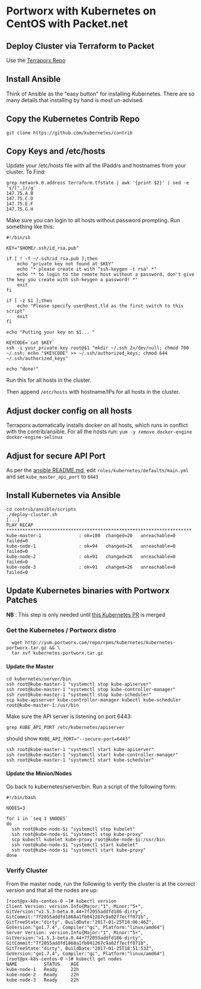 # Portworx with Kubernetes on CentOS with Packet.net

## Deploy Cluster via Terraform to Packet
Use the [Terraporx Repo](https://github.com/portworx/terraporx/tree/master/packet)

## Install Ansible
Think of Ansible as the "easy button" for installing Kubernetes.
There are so many details that installing by hand is most un-advised.

## Copy the Kubernetes Contrib Repo

```
git clone https://github.com/kubernetes/contrib
```

## Copy Keys and /etc/hosts

Update your /etc/hosts file with all the IPaddrs and hostnames from your cluster.   To Find:

```
grep network.0.address terraform.tfstate | awk '{print $2}' | sed -e 's/[",]//g'
147.75.A.B
147.75.C.D
147.75.E.F
147.75.G.H
```

Make sure you can login to all hosts without password prompting.   Run something like this:

```
#!/bin/sh

KEY="$HOME/.ssh/id_rsa.pub"

if [ ! -f ~/.ssh/id_rsa.pub ];then
    echo "private key not found at $KEY"
    echo "* please create it with "ssh-keygen -t rsa" *"
    echo "* to login to the remote host without a password, don't give the key you create with ssh-keygen a password! *"
    exit
fi

if [ -z $1 ];then
    echo "Please specify user@host.tld as the first switch to this script"
    exit
fi

echo "Putting your key on $1... "

KEYCODE=`cat $KEY`
ssh -i your_private.key root@$1 "mkdir ~/.ssh 2>/dev/null; chmod 700 ~/.ssh; echo "$KEYCODE" >> ~/.ssh/authorized_keys; chmod 644 ~/.ssh/authorized_keys"

echo "done!"
```

Run this for all hosts in the cluster.

Then append `/etc/hosts` with hostname/IPs for all hosts in the cluster. 

## Adjust docker config on all hosts
Terraporx automatically installs docker on all hosts, which runs in conflict with the contrib/ansible.
For all the hosts run: `yum -y remove docker-engine docker-engine-selinux`

## Adjust for secure API Port
As per the [ansible README.md](https://github.com/kubernetes/contrib/blob/master/ansible/README.md#kubernetes-source-type), 
edit `roles/kubernetes/defaults/main.yml` and set `kube_master_api_port` to `6443`

## Install Kubernetes via Ansible

```
cd contrib/ansible/scripts
./deploy-cluster.sh
[...]
PLAY RECAP *********************************************************************
kube-master-1              : ok=180  changed=20   unreachable=0    failed=0
kube-node-1                : ok=94   changed=26   unreachable=0    failed=0
kube-node-2                : ok=91   changed=26   unreachable=0    failed=0
kube-node-3                : ok=91   changed=26   unreachable=0    failed=0
```
 
## Update Kubernetes binaries with Portworx Patches
 
**NB** : This step is only needed until [this Kubernetes PR](https://github.com/kubernetes/kubernetes/pull/39535) is merged
 
###  Get the Kubernetes / Portworx distro
 
```
  wget http://yum.portworx.com/repo/rpms/kubernetes/kubernetes-portworx.tar.gz && \
  tar xvf kubernetes-portworx.tar.gz
```

####  Update the Master

```
cd kubernetes/server/bin
ssh root@kube-master-1 "systemctl stop kube-apiserver"
ssh root@kube-master-1 "systemctl stop kube-controller-manager"
ssh root@kube-master-1 "systemctl stop kube-scheduler"
scp kube-apiserver kube-controller-manager kubectl kube-scheduler root@kube-master-1:/usr/bin
```

Make sure the API server is listening on port 6443:

```
grep KUBE_API_PORT /etc/kubernetes/apiserver
```
should show `KUBE_API_PORT="--secure-port=6443"`

```
ssh root@kube-master-1 "systemctl start kube-apiserver"
ssh root@kube-master-1 "systemctl start kube-controller-manager"
ssh root@kube-master-1 "systemctl start kube-scheduler"
```

#### Update the Minion/Nodes

Go back to kubernetes/server/bin.
Run a script of the following form:

```
#!/bin/bash

NODES=3

for i in `seq 1 $NODES`
do
  ssh root@kube-node-$i "systemctl stop kubelet"
  ssh root@kube-node-$i "systemctl stop kube-proxy"
  scp kubectl kubelet kube-proxy root@kube-node-$i:/usr/bin
  ssh root@kube-node-$i "systemctl start kubelet"
  ssh root@kube-node-$i "systemctl start kube-proxy"
done
```

### Verify Cluster

From the master node, run the following to verify the cluster is at the correct version
and that all the nodes are up:

```
[root@px-k8s-centos-0 ~]# kubectl version
Client Version: version.Info{Major:"1", Minor:"5+", GitVersion:"v1.5.3-beta.0.44+7f2055addfd186-dirty", GitCommit:"7f2055addfd1868a1fb041267c9a02f7ecff071b", GitTreeState:"dirty", BuildDate:"2017-01-25T18:06:46Z", GoVersion:"go1.7.4", Compiler:"gc", Platform:"linux/amd64"}
Server Version: version.Info{Major:"1", Minor:"5+", GitVersion:"v1.5.3-beta.0.44+7f2055addfd186-dirty", GitCommit:"7f2055addfd1868a1fb041267c9a02f7ecff071b", GitTreeState:"dirty", BuildDate:"2017-01-25T18:51:53Z", GoVersion:"go1.7.4", Compiler:"gc", Platform:"linux/amd64"}
[root@px-k8s-centos-0 ~]# kubectl get nodes
NAME          STATUS    AGE
kube-node-1   Ready     22h
kube-node-2   Ready     22h
kube-node-3   Ready     22h
```

  
  
 
 
